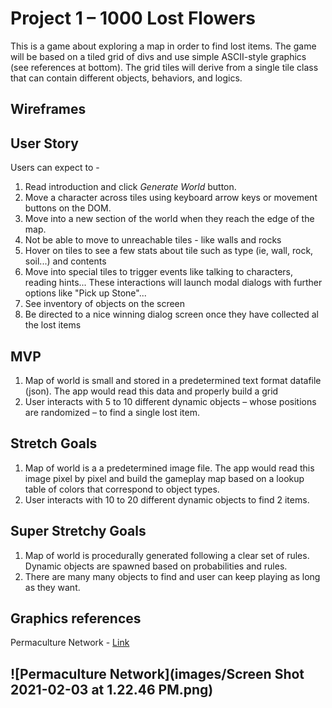 # Project 1 – 1000 Lost Flowers
This is a game about exploring a map in order to find lost items. The game will be based on a tiled grid of divs and use simple ASCII-style graphics (see references at bottom). The grid tiles will derive from a single tile class that can contain different objects, behaviors, and logics.

## Wireframes

## User Story
Users can expect to -
1. Read introduction and click *Generate World* button.
1. Move a character across tiles using keyboard arrow keys or movement buttons on the DOM.
1. Move into a new section of the world when they reach the edge of the map.
1. Not be able to move to unreachable tiles - like walls and rocks
1. Hover on tiles to see a few stats about tile such as type (ie, wall, rock, soil...) and contents
1. Move into special tiles to trigger events like talking to characters, reading hints... These interactions will launch modal dialogs with further options like "Pick up Stone"...
1. See inventory of objects on the screen
1. Be directed to a nice winning dialog screen once they have collected al the lost items

## MVP
1. Map of world is small and stored in a predetermined text format datafile (json). The app would read this data and properly build a grid
2. User interacts with 5 to 10 different dynamic objects – whose positions are randomized – to find a single lost item.

## Stretch Goals
1. Map of world is a a predetermined image file. The app would read this image pixel by pixel and build the gameplay map based on a lookup table of colors that correspond to object types.
1. User interacts with 10 to 20 different dynamic objects to find 2 items.

## Super Stretchy Goals
1. Map of world is procedurally generated following a clear set of rules. Dynamic objects are spawned based on probabilities and rules.
1. There are many many objects to find and user can keep playing as long as they want.


## Graphics references
Permaculture Network - [Link](http://root.schloss-post.com/)

![Permaculture Network](images/Screen Shot 2021-02-03 at 1.22.46 PM.png)
--------
